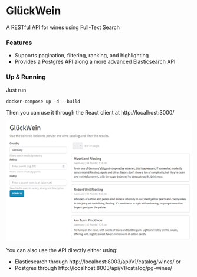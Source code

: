 # GlückWein
A RESTful API for wines using Full-Text Search


### Features

* Supports pagination, filtering, ranking, and highlighting
* Provides a Postgres API along a more advanced Elasticsearch API

### Up & Running
Just run
```
docker-compose up -d --build
```

Then you can use it through the React client at http://localhost:3000/

![React client|666x430](client/public/glueckwein_DE.png)


You can also use the API directly either using:
- Elasticsearch through http://localhost:8003/api/v1/catalog/wines/  or
- Postgres through http://localhost:8003/api/v1/catalog/pg-wines/
